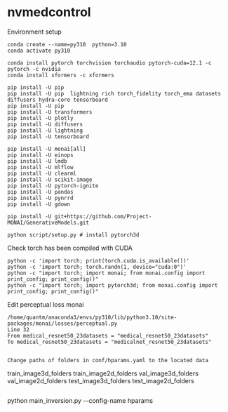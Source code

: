 # nvmedcontrol

Environment setup
```
conda create --name=py310  python=3.10
conda activate py310

conda install pytorch torchvision torchaudio pytorch-cuda=12.1 -c pytorch -c nvidia
conda install xformers -c xformers

pip install -U pip 
pip install -U pip  lightning rich torch_fidelity torch_ema datasets diffusers hydra-core tensorboard
pip install -U pip 
pip install -U transformers
pip install -U plotly
pip install -U diffusers
pip install -U lightning
pip install -U tensorboard

pip install -U monai[all]
pip install -U einops
pip install -U lmdb
pip install -U mlflow
pip install -U clearml
pip install -U scikit-image
pip install -U pytorch-ignite
pip install -U pandas
pip install -U pynrrd
pip install -U gdown

pip install -U git+https://github.com/Project-MONAI/GenerativeModels.git 

python script/setup.py # install pytorch3d
```

Check torch has been compiled with CUDA
```
python -c 'import torch; print(torch.cuda.is_available())'
python -c 'import torch; torch.randn(1, device="cuda:0")'
python -c "import torch; import monai; from monai.config import print_config; print_config()"
python -c "import torch; import pytorch3d; from monai.config import print_config; print_config()"
```

Edit perceptual loss monai
```
/home/quantm/anaconda3/envs/py310/lib/python3.10/site-packages/monai/losses/perceptual.py
Line 32
From medical_resnet50_23datasets = "medical_resnet50_23datasets"
To medical_resnet50_23datasets = "medicalnet_resnet50_23datasets"


Change paths of folders in conf/hparams.yaml to the located data
```
train_image3d_folders
train_image2d_folders
val_image3d_folders
val_image2d_folders
test_image3d_folders
test_image2d_folders
```

```
python main_inversion.py --config-name hparams
```